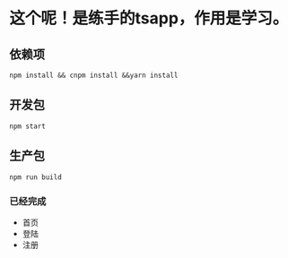# 这个呢！是练手的tsapp，作用是学习。

## 依赖项

```
npm install && cnpm install &&yarn install
```
## 开发包

```
npm start
```
## 生产包

```
npm run build
```
### 已经完成

- 首页 
- 登陆
- 注册
 


    
